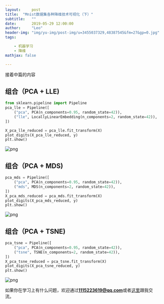```yaml
---
layout:     post
title:  "Mnist数据集各种降维技术可视化（下）"
subtitle:   ""
date:       2019-05-29 12:00:00
author:     "Leo"
header-img: "img/yu-img/post-img/u=3455037329,48387545&fm=27&gp=0.jpg"
tags:

    - 机器学习
    - 降维
mathjax: false

---
```

接着中篇的内容

## 组合（PCA + LLE)


```python
from sklearn.pipeline import Pipeline
pca_lle = Pipeline([
    ("pca", PCA(n_components=0.95, random_state=42)),
    ("lle", LocallyLinearEmbedding(n_components=2, random_state=42)),
])

X_pca_lle_reduced = pca_lle.fit_transform(X)
plot_digits(X_pca_lle_reduced, y)
plt.show()
```


![png](https://thumbsnap.com/s/3ZqsFDcd.png?0828)


## 组合（PCA + MDS)


```python
pca_mds = Pipeline([
    ("pca", PCA(n_components=0.95, random_state=42)),
    ("mds", MDS(n_components=2, random_state=42)),
])
X_pca_mds_reduced = pca_mds.fit_transform(X)
plot_digits(X_pca_mds_reduced, y)
plt.show()
```


![png](https://thumbsnap.com/s/Zkhcpdep.png?0828)


## 组合（PCA + TSNE)


```python
pca_tsne = Pipeline([
    ("pca", PCA(n_components=0.95, random_state=42)),
    ("tsne", TSNE(n_components=2, random_state=42)),
])
X_pca_tsne_reduced = pca_tsne.fit_transform(X)
plot_digits(X_pca_tsne_reduced, y)
plt.show()
```


![png](https://thumbsnap.com/s/Mrfgfjrl.png?0828)


如果你在学习上有什么问题，欢迎通过<strong>1115223619@qq.com</strong>或者[这里](https://ownyulife.top/)跟我交流。
